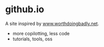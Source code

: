 # github.io
A site inspired by www.worthdoingbadly.net. 

+ more copilotting, less code
+ tutorials, tools, oss
